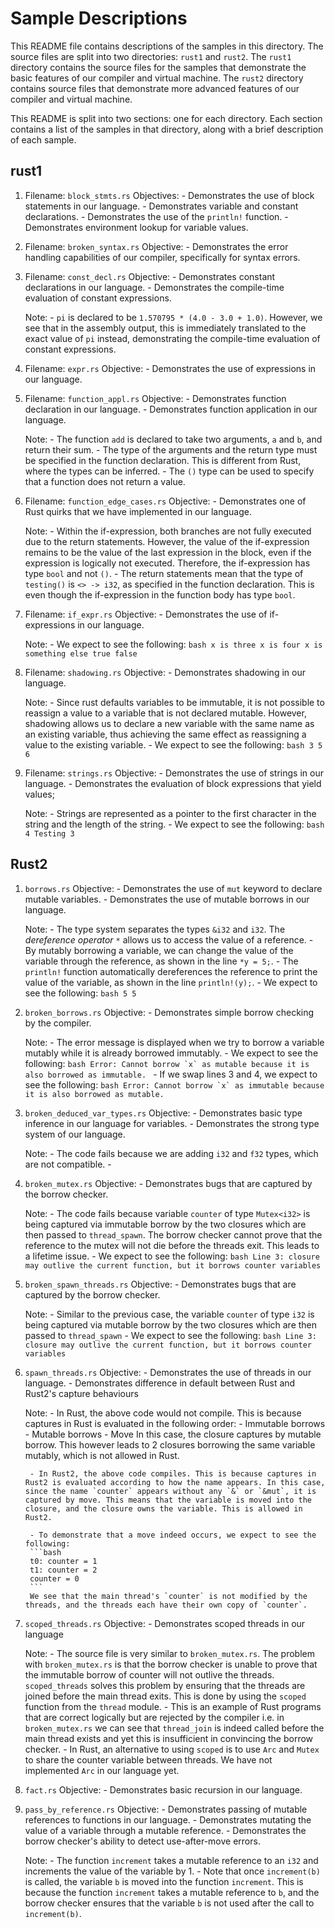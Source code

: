 # Sample Descriptions

This README file contains descriptions of the samples in this directory. The source files are split into two directories: `rust1` and `rust2`. The `rust1` directory contains the source files for the samples that demonstrate the basic features of our compiler and virtual machine. The `rust2` directory contains source files that demonstrate more advanced features of our compiler and virtual machine.

This README is split into two sections: one for each directory. Each section contains a list of the samples in that directory, along with a brief description of each sample.

## rust1

1. Filename: `block_stmts.rs`
    Objectives:
        - Demonstrates the use of block statements in our language.
        - Demonstrates variable and constant declarations.
        - Demonstrates the use of the `println!` function.
        - Demonstrates environment lookup for variable values.

2. Filename: `broken_syntax.rs`
    Objective:
        - Demonstrates the error handling capabilities of our compiler, specifically for syntax errors.

3. Filename: `const_decl.rs`
    Objective:
        - Demonstrates constant declarations in our language.
        - Demonstrates the compile-time evaluation of constant expressions.

    Note:
        - `pi` is declared to be `1.570795 * (4.0 - 3.0 + 1.0)`. However, we see that in the assembly output, this is immediately translated to the exact value of `pi` instead, demonstrating the compile-time evaluation of constant expressions.
4. Filename: `expr.rs`
    Objective:
        - Demonstrates the use of expressions in our language.

5. Filename: `function_appl.rs`
    Objective:
        - Demonstrates function declaration in our language.
        - Demonstrates function application in our language.

    Note:
        - The function `add` is declared to take two arguments, `a` and `b`, and return their sum.
        - The type of the arguments and the return type must be specified in the function declaration. This is different from Rust, where the types can be inferred.
        - The `()` type can be used to specify that a function does not return a value.

6. Filename: `function_edge_cases.rs`
    Objective:
        - Demonstrates one of Rust quirks that we have implemented in our language.

    Note:
        - Within the if-expression, both branches are not fully executed due to the return statements. However, the value of the if-expression remains to be the value of the last expression in the block, even if the expression is logically not executed. Therefore, the if-expression has type `bool` and not `()`.
        - The return statements mean that the type of `testing()` is `<> -> i32`, as specified in the function declaration. This is even though the if-expression in the function body has type `bool`.

7. Filename: `if_expr.rs`
    Objective:
        - Demonstrates the use of if-expressions in our language.

    Note:
       - We expect to see the following:
        ```bash
        x is three
        x is four
        x is something else
        true
        false
        ```
8. Filename: `shadowing.rs`
    Objective:
        - Demonstrates shadowing in our language.

    Note:
        - Since rust defaults variables to be immutable, it is not possible to reassign a value to a variable that is not declared mutable. However, shadowing allows us to declare a new variable with the same name as an existing variable, thus achieving the same effect as reassigning a value to the existing variable.
        - We expect to see the following:
        ```bash
            3
            5
            6
        ```

9. Filename: `strings.rs`
    Objective:
        - Demonstrates the use of strings in our language.
        - Demonstrates the evaluation of block expressions that yield values;

    Note:
        - Strings are represented as a pointer to the first character in the string and the length of the string.
        - We expect to see the following:
        ```bash
        4
        Testing 3
        ```

## Rust2

1. `borrows.rs`
    Objective:
        - Demonstrates the use of `mut` keyword to declare mutable variables.
        - Demonstrates the use of mutable borrows in our language.

    Note:
        - The type system separates the types `&i32` and `i32`. The *dereference operator* `*` allows us to access the value of a reference.
        - By mutably borrowing a variable, we can change the value of the variable through the reference, as shown in the line `*y = 5;`.
        - The `println!` function automatically dereferences the reference to print the value of the variable, as shown in the line `println!(y);`.
        - We expect to see the following:
        ```bash
        5
        5
        ```
2. `broken_borrows.rs`
    Objective:
        - Demonstrates simple borrow checking by the compiler.

    Note:
        - The error message is displayed when we try to borrow a variable mutably while it is already borrowed immutably.
        - We expect to see the following:
        ```bash
        Error: Cannot borrow `x` as mutable because it is also borrowed as immutable.
        ```
        - If we swap lines 3 and 4, we expect to see the following:
        ```bash
        Error: Cannot borrow `x` as immutable because it is also borrowed as mutable.
        ```
3. `broken_deduced_var_types.rs`
   Objective:
       - Demonstrates basic type inference in our language for variables.
       - Demonstrates the strong type system of our language.

    Note:
       - The code fails because we are adding `i32` and `f32` types, which are not compatible.
       -
4. `broken_mutex.rs`
   Objective:
       - Demonstrates bugs that are captured by the borrow checker.

    Note:
       - The code fails because variable `counter` of type `Mutex<i32>` is being captured via immutable borrow by the two closures which are then passed to `thread_spawn`. The borrow checker cannot prove that the reference to the mutex will not die before the threads exit. This leads to a lifetime issue.
       - We expect to see the following:
       ```bash
       Line 3: closure may outlive the current function, but it borrows counter variables
       ```

5. `broken_spawn_threads.rs`
    Objective:
        - Demonstrates bugs that are captured by the borrow checker.

    Note:
        - Similar to the previous case, the variable `counter` of type `i32` is being captured via mutable borrow by the two closures which are then passed to `thread_spawn`
        - We expect to see the following:
        ```bash
        Line 3: closure may outlive the current function, but it borrows counter variables
        ```

6. `spawn_threads.rs`
   Objective:
       - Demonstrates the use of threads in our language.
       - Demonstrates difference in default between Rust and Rust2's capture behaviours

    Note:
        - In Rust, the above code would not compile. This is because captures in Rust is evaluated in the following order:
          - Immutable borrows
          - Mutable borrows
          - Move
        In this case, the closure captures by mutable borrow. This however leads to 2 closures borrowing the same variable mutably, which is not allowed in Rust.

        - In Rust2, the above code compiles. This is because captures in Rust2 is evaluated according to how the name appears. In this case, since the name `counter` appears without any `&` or `&mut`, it is captured by move. This means that the variable is moved into the closure, and the closure owns the variable. This is allowed in Rust2.

        - To demonstrate that a move indeed occurs, we expect to see the following:
        ```bash
        t0: counter = 1
        t1: counter = 2
        counter = 0
        ```
        We see that the main thread's `counter` is not modified by the threads, and the threads each have their own copy of `counter`.
7. `scoped_threads.rs`
    Objective:
        - Demonstrates scoped threads in our language

    Note:
        - The source file is very similar to `broken_mutex.rs`. The problem with `broken_mutex.rs` is that the borrow checker is unable to prove that the immutable borrow of counter will not outlive the threads. `scoped_threads` solves this problem by ensuring that the threads are joined before the main thread exits. This is done by using the `scoped` function from the `thread` module.
        - This is an example of Rust programs that are correct logically but are rejected by the compiler i.e. in `broken_mutex.rs` we can see that `thread_join` is indeed called before the main thread exists and yet this is insufficient in convincing the borrow checker.
        - In Rust, an alternative to using `scoped` is to use `Arc` and `Mutex` to share the counter variable between threads. We have not implemented `Arc` in our language yet.

8. `fact.rs`
    Objective:
        - Demonstrates basic recursion in our language.

9. `pass_by_reference.rs`
    Objective:
       - Demonstrates passing of mutable references to functions in our language.
       - Demonstrates mutating the value of a variable through a mutable reference.
       - Demonstrates the borrow checker's ability to detect use-after-move errors.

    Note:
        - The function `increment` takes a mutable reference to an `i32` and increments the value of the variable by 1.
        - Note that once `increment(b)` is called, the variable `b` is moved into the function `increment`. This is because the function `increment` takes a mutable reference to `b`, and the borrow checker ensures that the variable `b` is not used after the call to `increment(b)`.
  